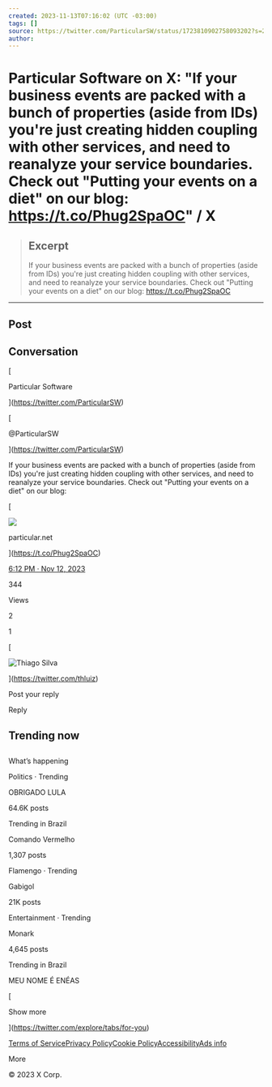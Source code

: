 ```yaml
---
created: 2023-11-13T07:16:02 (UTC -03:00)
tags: []
source: https://twitter.com/ParticularSW/status/1723810902758093202?s=20
author: 
---
```


# Particular Software on X: "If your business events are packed with a bunch of properties (aside from IDs) you're just creating hidden coupling with other services, and need to reanalyze your service boundaries. Check out "Putting your events on a diet" on our blog: https://t.co/Phug2SpaOC" / X

> ## Excerpt
> If your business events are packed with a bunch of properties (aside from IDs) you're just creating hidden coupling with other services, and need to reanalyze your service boundaries. Check out "Putting your events on a diet" on our blog: https://t.co/Phug2SpaOC

---
## Post

## Conversation

[

Particular Software



](https://twitter.com/ParticularSW)

[

@ParticularSW

](https://twitter.com/ParticularSW)

If your business events are packed with a bunch of properties (aside from IDs) you're just creating hidden coupling with other services, and need to reanalyze your service boundaries. Check out "Putting your events on a diet" on our blog:

[

![](https://pbs.twimg.com/card_img/1723713635510583296/lJORmbg0?format=jpg&name=small)

particular.net



](https://t.co/Phug2SpaOC)

[6:12 PM · Nov 12, 2023](https://twitter.com/ParticularSW/status/1723810902758093202)

344

Views

2

1

[

![Thiago Silva](https://pbs.twimg.com/profile_images/701571120550567936/i7zvEqPP_normal.jpg)



](https://twitter.com/thluiz)

Post your reply

Reply

## Trending now

## 

What’s happening

Politics · Trending

OBRIGADO LULA

64.6K posts

Trending in Brazil

Comando Vermelho

1,307 posts

Flamengo · Trending

Gabigol

21K posts

Entertainment · Trending

Monark

4,645 posts

Trending in Brazil

MEU NOME É ENÉAS

[

Show more

](https://twitter.com/explore/tabs/for-you)

[Terms of Service](https://twitter.com/tos)[Privacy Policy](https://twitter.com/privacy)[Cookie Policy](https://support.twitter.com/articles/20170514)[Accessibility](https://help.twitter.com/resources/accessibility)[Ads info](https://business.twitter.com/en/help/troubleshooting/how-twitter-ads-work.html?ref=web-twc-ao-gbl-adsinfo&utm_source=twc&utm_medium=web&utm_campaign=ao&utm_content=adsinfo)

More

© 2023 X Corp.
